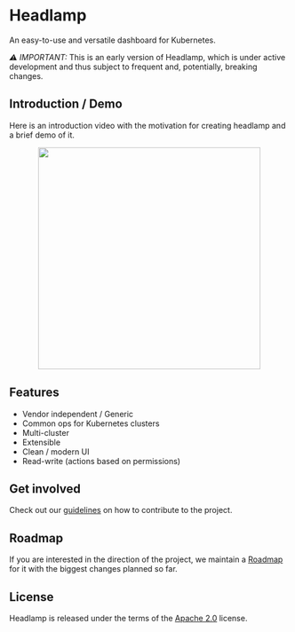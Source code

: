# Headlamp

An easy-to-use and versatile dashboard for Kubernetes.

*⚠️ IMPORTANT:* This is an early version of Headlamp, which is under active
development and thus subject to frequent and, potentially, breaking changes.

## Introduction / Demo

Here is an introduction video with the motivation for creating headlamp
and a brief demo of it.

<div align="center">
  <a href="https://www.youtube.com/watch?v=cZEcdTOwV-A&feature=youtu.be&t=21609" target="_blank">
    <img src="https://raw.githubusercontent.com/kinvolk/headlamp/media/screenshots/yt_intro.png" width="400px">
  </a>
</div>

## Features

  * Vendor independent / Generic
  * Common ops for Kubernetes clusters
  * Multi-cluster
  * Extensible
  * Clean / modern UI
  * Read-write (actions based on permissions)

## Get involved

Check out our [guidelines](./docs/contributing.md) on how to contribute to the project.

## Roadmap

If you are interested in the direction of the project, we maintain a
[Roadmap](https://github.com/kinvolk/headlamp/projects/2) for it with the
biggest changes planned so far.

## License

Headlamp is released under the terms of the [Apache 2.0](./LICENSE) license.
